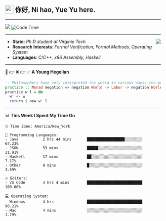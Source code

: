 <h2> <img style="vertical-align: text-bottom;" src=https://slackmojis.com/emojis/13253-yay-frog/download/ width=27> 你好, Ni hao, Yue Yu here. </h2>

---

![](https://shields.io/badge/dynamic/json?color=blue&amp;label=Visitors&amp;query=value&amp;url=https://api.countapi.xyz/hit/fishjump.fishjump) ![Code Time](https://img.shields.io/badge/Code%20Time-228%20hrs%2018%20mins-blue)

---

<img align='right' src=https://slackmojis.com/emojis/5264-coding/download> </td>

- **State**: *Ph.D student at Virginia Tech*
- **Research Interests**: *Formal Verification, Formal Methods, Operating System*
- **Languages**: *C/C++, x86 Assembly, Haskell*

---

🚫 👉 ❌ 👉 ✅ **A Young Hegelian**

``` haskell
-- Philosophers have only interpreted the world in various ways; the point is to change it.
practice :: Monad negation => negation World -> Labor -> negation World
practice w l = do
  w' <- w
  return $ new w' l
```

---


📊 **This Week I Spent My Time On** 

```text
🕑︎ Time Zone: America/New_York

💬 Programming Languages:
- Java           2 hrs 44 mins       █████████████████░░░░░░░░     67.23%
- JSON           53 mins             █████░░░░░░░░░░░░░░░░░░░░     21.91%
- Haskell        17 mins             ██░░░░░░░░░░░░░░░░░░░░░░░     7.17%
- Other          9 mins              █░░░░░░░░░░░░░░░░░░░░░░░░     3.69%

🔥 Editors:
- VS Code        4 hrs 4 mins        █████████████████████████     100.00%

💻 Operating System:
- Windows        4 hrs               █████████████████████████     98.21%
- Mac            4 mins              ░░░░░░░░░░░░░░░░░░░░░░░░░     1.79%
```

